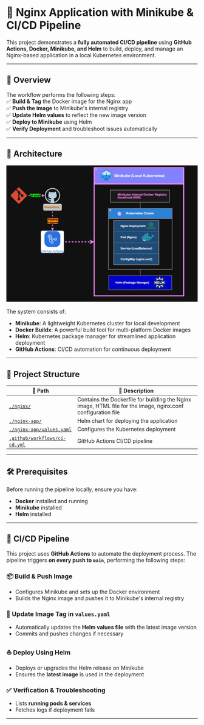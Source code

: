 # 🚀 Nginx Application with Minikube & CI/CD Pipeline

This project demonstrates a **fully automated CI/CD pipeline** using **GitHub Actions, Docker, Minikube, and Helm** to build, deploy, and manage an Nginx-based application in a local Kubernetes environment.

---

## 📌 Overview

The workflow performs the following steps:  
✅ **Build & Tag** the Docker image for the Nginx app  
✅ **Push the image** to Minikube's internal registry  
✅ **Update Helm values** to reflect the new image version  
✅ **Deploy to Minikube** using Helm  
✅ **Verify Deployment** and troubleshoot issues automatically  

---

## 📜 Architecture

![Kubernetes Deployment Diagram](./docs/architecture_diagram.gif)  

The system consists of:  
- **Minikube**: A lightweight Kubernetes cluster for local development  
- **Docker Buildx**: A powerful build tool for multi-platform Docker images  
- **Helm**: Kubernetes package manager for streamlined application deployment  
- **GitHub Actions**: CI/CD automation for continuous deployment  

---

## 📂 Project Structure

| 📁 Path | 📄 Description |
|---------|--------------|
| [`./nginx/`](./nginx/) | Contains the Dockerfile for building the Nginx image, HTML file for the image, nginx.conf configuration file |
| [`./nginx-app/`](./nginx-app/) | Helm chart for deploying the application |
| [`./nginx-app/values.yaml`](./nginx-app/values.yaml) | Configures the Kubernetes deployment |
| [`.github/workflows/ci-cd.yml`](.github/workflows/ci-cd.yml) | GitHub Actions CI/CD pipeline |

---

## 🛠️ Prerequisites

Before running the pipeline locally, ensure you have:  
- **Docker** installed and running  
- **Minikube** installed
- **Helm** installed

---

## 🚀 CI/CD Pipeline

This project uses **GitHub Actions** to automate the deployment process. The pipeline triggers **on every push to `main`**, performing the following steps:

### 📦 Build & Push Image
- Configures Minikube and sets up the Docker environment
- Builds the Nginx image and pushes it to Minikube's internal registry

### 🔄 Update Image Tag in `values.yaml`
- Automatically updates the **Helm values file** with the latest image version
- Commits and pushes changes if necessary

### ⛵ Deploy Using Helm
- Deploys or upgrades the Helm release on Minikube
- Ensures the **latest image** is used in the deployment

### ✅ Verification & Troubleshooting
- Lists **running pods & services**  
- Fetches logs if deployment fails  

---

